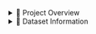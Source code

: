 <details>

<summary>📌 Project Overview</summary>
<br>

This project focuses on building a **complete Business Intelligence solution** to analyze **sales performance, customer behavior, and operational efficiency** using a real-world dataset.  
The main objectives are:

✔ Identify **top-selling products, revenue trends, and seasonal patterns**  
✔ Perform **customer segmentation** (new vs returning, high-value customers)  
✔ Track **order fulfillment efficiency** and delivery performance  
✔ Visualize **KPIs for decision-making** through dynamic dashboards  

By combining **data cleaning, transformation, modeling, and visualization**, this project simulates a real business environment where decision-makers rely on accurate, timely data to improve strategy and performance.  

</details>
 
<details>

<summary>📂 Dataset Information</summary>
<br>

ℹ️ **Dataset Name:** Brazilian E-Commerce Public Dataset by Olist  
✔ **Size:** ~100,000+ orders across multiple tables  
✔ **Includes:**  
➤ Orders (IDs, timestamps, statuses)  
➤ Customers (location, unique IDs)  
➤ Products (categories & descriptions)  
➤ Payments (methods & amounts)  
➤ Reviews (customer ratings & comments)  
➤ Geolocation (customer & seller coordinates)  

### **⚠️ Why the dataset is not included**
Due to **GitHub file size limits**, the dataset (40MB+) is not committed to the repository.

**📥 Download the dataset here:**  
👉 [Brazilian E-Commerce Dataset on Kaggle](https://www.kaggle.com/datasets/olistbr/brazilian-ecommerce)  

</details>